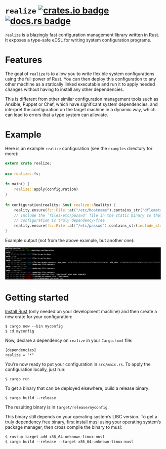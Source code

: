# `realize` [![crates.io badge](https://img.shields.io/crates/v/realize.svg)](https://crates.io/crates/realize) [![docs.rs badge](https://docs.rs/realize/badge.svg)](https://docs.rs/realize)

`realize` is a blazingly fast configuration management library written in Rust.
It exposes a type-safe eDSL for writing system configuration programs.

# Features

The goal of `realize` is to allow you to write flexible system configurations
using the full power of Rust. You can then deploy this configuration to any
other machine as a statically linked executable and run it to apply needed
changes without having to install any other dependencies.

This is different from other similar configuration management tools such as
Ansible, Puppet or Chef, which have significant system dependencies, and
interpret the configuration on the target machine in a dynamic way, which can
lead to errors that a type system can alleviate.

# Example

Here is an example `realize` configuration (see the `examples` directory for
more):

```rust
extern crate realize;

use realize::fs;

fn main() {
    realize::apply(configuration)
}

fn configuration(reality: &mut realize::Reality) {
    reality.ensure(fs::File::at("/etc/hostname").contains_str("dflemstr-desktop"));
    // Include the ’files/etc/passwd’ file in the static binary so that the
    // configuration is truly dependency-free
    reality.ensure(fs::File::at("/etc/passwd").contains_str(include_str!("files/etc/passwd")));
}
```

Example output (not from the above example, but another one):

![example output](./image/realize-screenshot.png)

# Getting started

[Install Rust](https://www.rust-lang.org/install.html) (only needed on your
development machine) and then create a new crate for your configuration:

    $ cargo new --bin myconfig
    $ cd myconfig
    
Now, declare a dependency on `realize` in your `Cargo.toml` file:

    [dependencies]
    realize = "*"

You’re now ready to put your configuration in `src/main.rs`.  To apply the configuration locally, just run:

    $ cargo run

To get a binary that can be deployed elsewhere, build a release binary:

    $ cargo build --release

The resulting binary is in `target/release/myconfig`.

This binary still depends on your operating system’s LIBC version. To get a
truly dependency free binary, first install [musl](https://www.musl-libc.org/)
using your operating system’s package manager, then cross compile the binary to
musl:

    $ rustup target add x86_64-unknown-linux-musl
    $ cargo build --release --target x86_64-unknown-linux-musl
